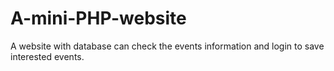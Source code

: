 # A-mini-PHP-website
A website with database can check the events information and login to save interested events.
